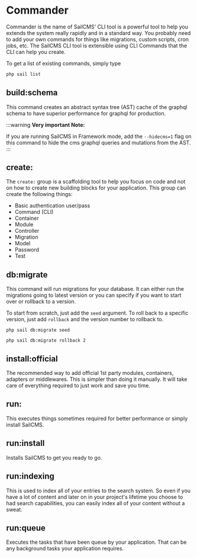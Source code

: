 # Commander <Badge type="tip" text="3.0.0" />

Commander is the name of SailCMS' CLI tool is a powerful tool to help you extends the system really rapidly and in a standard way. You probably need to add your own commands for things like migrations, custom scripts, cron jobs, etc. The SailCMS CLI tool is extensible
using CLI Commands that the CLI can help you create.

To get a list of existing commands, simply type

```bash
php sail list
```

## build:schema

This command creates an abstract syntax tree (AST) cache of the graphql schema to have superior
performance for graphql for production. 

:::warning
__Very important Note:__

If you are running SailCMS in Framework mode, add the `--hidecms=1` flag on this command to hide
the cms graphql queries and mutations from the AST.
:::

## create:

The `create:` group is a scaffolding tool to help you focus on code and not on how to create new
building blocks for your application. This group can create the following things:

- Basic authentication user/pass
- Command (CLI)
- Container
- Module
- Controller
- Migration
- Model
- Password
- Test

## db:migrate

This command will run migrations for your database. It can either run the migrations going to latest
version or you can specify if you want to start over or rollback to a version.

To start from scratch, just add the `seed` argument. To roll back to a specific version, just add
`rollback` and the version number to rollback to.

```shell
php sail db:migrate seed
```

```shell
php sail db:migrate rollback 2
```

## install:official

The recommended way to add official 1st party modules, containers, adapters or middlewares. This
is simpler than doing it manually. It will take care of everything required to just work and save
you time.

## run:

This executes things sometimes required for better performance or simply install SailCMS.

## run:install

Installs SailCMS to get you ready to go.

## run:indexing

This is used to index all of your entries to the search system. So even if you have a lot of content
and later on in your project's lifetime you choose to had search capabilities, you can easily index
all of your content without a sweat.

## run:queue

Executes the tasks that have been queue by your application. That can be any background tasks your
application requires.